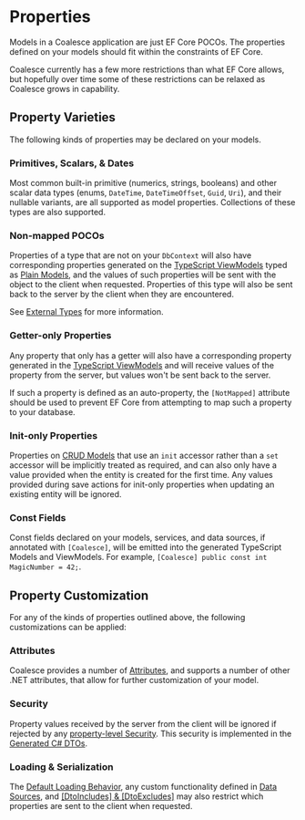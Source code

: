 # Properties

Models in a Coalesce application are just EF Core POCOs. The properties defined on your models should fit within the constraints of EF Core.

Coalesce currently has a few more restrictions than what EF Core allows, but hopefully over time some of these restrictions can be relaxed as Coalesce grows in capability.

## Property Varieties

The following kinds of properties may be declared on your models.

### Primitives, Scalars, & Dates

Most common built-in primitive (numerics, strings, booleans) and other scalar data types (enums, `DateTime`, `DateTimeOffset`, `Guid`, `Uri`), and their nullable variants, are all supported as model properties. Collections of these types are also supported.

### Non-mapped POCOs

Properties of a type that are not on your `DbContext` will also have corresponding properties generated on the [TypeScript ViewModels](/stacks/vue/layers/viewmodels.md#generated-members) typed as [Plain Models](/stacks/vue/layers/models.md), and the values of such properties will be sent with the object to the client when requested. Properties of this type will also be sent back to the server by the client when they are encountered.

See [External Types](/modeling/model-types/external-types.md) for more information.

### Getter-only Properties

Any property that only has a getter will also have a corresponding property generated in the [TypeScript ViewModels](/stacks/vue/layers/viewmodels.md#generated-members) and will receive values of the property from the server, but values won't be sent back to the server.

If such a property is defined as an auto-property, the `[NotMapped]` attribute should be used to prevent EF Core from attempting to map such a property to your database.

### Init-only Properties

Properties on [CRUD Models](/modeling/model-types/crud.md) that use an `init` accessor rather than a `set` accessor will be implicitly treated as required, and can also only have a value provided when the entity is created for the first time. Any values provided during save actions for init-only properties when updating an existing entity will be ignored.

### Const Fields

Const fields declared on your models, services, and data sources, if annotated with `[Coalesce]`, will be emitted into the generated TypeScript Models and ViewModels. For example, `[Coalesce] public const int MagicNumber = 42;`.

## Property Customization

For any of the kinds of properties outlined above, the following customizations can be applied:

### Attributes

Coalesce provides a number of [Attributes](/modeling/model-components/attributes.md), and supports a number of other .NET attributes, that allow for further customization of your model.

### Security

Property values received by the server from the client will be ignored if rejected by any [property-level Security](/topics/security.md#property-column-security). This security is implemented in the [Generated C# DTOs](/stacks/agnostic/dtos.md).

### Loading & Serialization

The [Default Loading Behavior](/modeling/model-components/data-sources.md#default-loading-behavior), any custom functionality defined in [Data Sources](/modeling/model-components/data-sources.md), and [[DtoIncludes] & [DtoExcludes]](/modeling/model-components/attributes/dto-includes-excludes.md) may also restrict which properties are sent to the client when requested.
